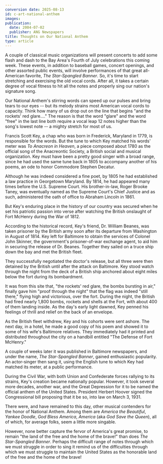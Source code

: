 ```yaml
---
conversion date: 2025-08-13
id: c-art-national-anthem
images:
publication:
  date: 2004-07-02
  publisher: ANG Newspapers
title: Thoughts on Our National Anthem
type: article
---
```



A couple of classical music organizations will present concerts to add some flash and dash to the Bay Area's Fourth of July celebrations this coming week. These events, in addition to baseball games, concert openings, and other assorted public events, will involve performances of that great all-American favorite, *The Star-Spangled Banner*. So, it's time to start stretching and exercising the old vocal cords. After all, it takes a certain degree of vocal fitness to hit all the notes and properly sing our nation's signature song.

Our National Anthem's stirring words can speed up our pulses and bring tears to our eyes -- but its melody strains most American vocal cords to capacity. Think how many of us drop out on the line that begins "and the rockets' red glare...." The reason is that the word "glare" and the word "free" in the last line both require a vocal leap 12 notes higher than the song's lowest note -- a mighty stretch for most of us.

Francis Scott Key, a chap who was born in Frederick, Maryland in 1779, is responsible for the words. But the tune to which Key matched his words' meter was *To Anacreon in Heaven*, a piece composed about 1780 as the official song of the Anacreontic Society, a British social and musical organization. Key must have been a pretty good singer with a broad range, since he had used the same tune back in 1805 to accompany another of his poems, an ode to honor Commodore Stephen Decatur.

Although he was indeed considered a fine poet, by 1805 he had established a law practice in Georgetown Maryland. By 1814, he had appeared many times before the U.S. Supreme Court. His brother-in-law, Roger Brooke Taney, was eventually named as the Supreme Court's Chief Justice and as such, administered the oath of office to Abraham Lincoln in 1861.

But Key's enduring place in the history of our country was secured when he set his patriotic passion into verse after watching the British onslaught of Fort McHenry during the War of 1812.

According to the historical record, Key's friend, Dr. William Beanes, was taken prisoner by the British army soon after its departure from Washington in August of 1814. Key left for Baltimore to obtain the services of Colonel John Skinner, the government's prisoner-of-war exchange agent, to aid him in securing the release of Dr. Beanes. Together they sailed on a truce ship down the bay and met the British fleet.

They successfully negotiated the doctor's release, but all three were then detained by the British until after the attack on Baltimore. Key stood watch through the night from the deck of a British ship anchored about eight miles below the fort during its bombardment.

It was from this site that, "the rockets' red glare, the bombs bursting in air," finally gave him "proof through the night" that the flag was indeed "still there," flying high and victorious, over the fort. During the night, the British had fired nearly 1,800 bombs, rockets and shells at the Fort, with about 400 of them landing inside. As the day's early light dawned, Key penned his feelings of thrill and relief on the back of an envelope.

As the British fleet withdrew, Key and his cohorts were sent ashore. The next day, in a hotel, he made a good copy of his poem and showed it to some of his wife's Baltimore relatives. They immediately had it printed and distributed throughout the city on a handbill entitled "The Defense of Fort McHenry."

A couple of weeks later it was published in Baltimore newspapers, and under the name, *The Star-Spangled Banner*, gained enthusiastic popularity. An actor-singer then sang it, using the English tune to which Key had matched its meter, at a public performance.

During the Civil War, with both Union and Confederate forces rallying to its strains, Key's creation became nationally popular. However, it took several more decades, another war, and the Great Depression for it to be named the official anthem of the United States. President Herbert Hoover signed the Congressional bill proposing that it be so, into law on March 3, 1931.

There were, and have remained to this day, other musical contenders for the honor of National Anthem. Among them are *America the Beautiful*, *Yankee Doodle*, *God Bless America*, *America* (aka *God Save the Queen*), all of which, for average folks, seem a little more singable.

However, none better capture the fervor of America's great promise, to remain "the land of the free and the home of the brave!" than does *The Star-Spangled Banner*. Perhaps the difficult range of notes through which we must struggle in order to sing it remind us of the difficulties through which we must struggle to maintain the United States as the honorable land of the free and the home of the brave!

